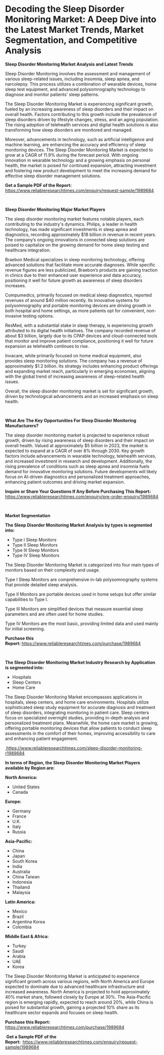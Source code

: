 <p><h1>Decoding the Sleep Disorder Monitoring Market: A Deep Dive into the Latest Market Trends, Market Segmentation, and Competitive Analysis</h1></p><p><strong>Sleep Disorder Monitoring Market Analysis and Latest Trends</strong></p>
<p><p>Sleep Disorder Monitoring involves the assessment and management of various sleep-related issues, including insomnia, sleep apnea, and narcolepsy. This process utilizes a combination of wearable devices, home sleep test equipment, and advanced polysomnography technology to diagnose and monitor patients' sleep patterns.</p><p>The Sleep Disorder Monitoring Market is experiencing significant growth, fueled by an increasing awareness of sleep disorders and their impact on overall health. Factors contributing to this growth include the prevalence of sleep disorders driven by lifestyle changes, stress, and an aging population. The rising adoption of telehealth services and digital health solutions is also transforming how sleep disorders are monitored and managed.</p><p>Moreover, advancements in technology, such as artificial intelligence and machine learning, are enhancing the accuracy and efficiency of sleep monitoring devices. The Sleep Disorder Monitoring Market is expected to grow at a CAGR of 11.9% during the forecast period. With ongoing innovation in wearable technology and a growing emphasis on personal health, the market is poised for continued expansion, attracting investment and fostering new product development to meet the increasing demand for effective sleep disorder management solutions.</p></p>
<p><strong>Get a Sample PDF of the Report:&nbsp;</strong> <a href="https://www.reliableresearchtimes.com/enquiry/request-sample/1989684?utm_campaign=3256&utm_medium=2&utm_source=Github&utm_content=ia&utm_term=16042025&utm_id=sleep-disorder-monitoring">https://www.reliableresearchtimes.com/enquiry/request-sample/1989684</a></p>
<p>&nbsp;</p>
<p><strong>Sleep Disorder Monitoring Major Market Players</strong></p>
<p><p>The sleep disorder monitoring market features notable players, each contributing to the industry's dynamics. Philips, a leader in health technology, has made significant investments in sleep apnea and diagnostics, recording approximately $18 billion in revenue in recent years. The company’s ongoing innovations in connected sleep solutions are poised to capitalize on the growing demand for home sleep testing and healthcare integration.</p><p>Braebon Medical specializes in sleep monitoring technology, offering advanced solutions that facilitate more accurate diagnoses. While specific revenue figures are less publicized, Braebon’s products are gaining traction in clinics due to their enhanced user experience and data accuracy, positioning it well for future growth as awareness of sleep disorders increases.</p><p>Compumedics, primarily focused on medical sleep diagnostics, reported revenues of around $40 million recently. Its innovative systems for polysomnography and portable monitoring devices are driving growth in both hospital and home settings, as more patients opt for convenient, non-invasive testing options.</p><p>ResMed, with a substantial stake in sleep therapy, is experiencing growth attributed to its digital health initiatives. The company recorded revenue of about $3 billion, largely due to its CPAP devices and cloud-connected tools that monitor and improve patient compliance, positioning it well for future expansion as telehealth continues to rise.</p><p>Invacare, while primarily focused on home medical equipment, also provides sleep monitoring solutions. The company has a revenue of approximately $1.2 billion. Its strategy includes enhancing product offerings and expanding market reach, particularly in emerging economies, aligning with the global trend of increasing awareness of sleep-related health issues.</p><p>Overall, the sleep disorder monitoring market is set for significant growth, driven by technological advancements and an increased emphasis on sleep health.</p></p>
<p>&nbsp;</p>
<p><strong>What Are The Key Opportunities For Sleep Disorder Monitoring Manufacturers?</strong></p>
<p><p>The sleep disorder monitoring market is projected to experience robust growth, driven by rising awareness of sleep disorders and their impact on overall health. Valued at approximately $5 billion in 2023, the market is expected to expand at a CAGR of over 8% through 2030. Key growth factors include advancements in wearable technology, telehealth services, and increased investment in research and development. Additionally, the rising prevalence of conditions such as sleep apnea and insomnia fuels demand for innovative monitoring solutions. Future developments will likely focus on AI-driven diagnostics and personalized treatment approaches, enhancing patient outcomes and driving market expansion.</p></p>
<p><strong>Inquire or Share Your Questions If Any Before Purchasing This Report:</strong> <a href="https://www.reliableresearchtimes.com/enquiry/pre-order-enquiry/1989684?utm_campaign=3256&utm_medium=2&utm_source=Github&utm_content=ia&utm_term=16042025&utm_id=sleep-disorder-monitoring">https://www.reliableresearchtimes.com/enquiry/pre-order-enquiry/1989684</a></p>
<p>&nbsp;</p>
<p><strong>Market Segmentation</strong></p>
<p><strong>The Sleep Disorder Monitoring Market Analysis by types is segmented into:</strong></p>
<p><ul><li>Type I Sleep Monitors</li><li>Type II Sleep Monitors</li><li>Type III Sleep Monitors</li><li>Type IV Sleep Monitors</li></ul></p>
<p><p>The Sleep Disorder Monitoring Market is categorized into four main types of monitors based on their complexity and usage. </p><p>Type I Sleep Monitors are comprehensive in-lab polysomnography systems that provide detailed sleep analysis. </p><p>Type II Monitors are portable devices used in home setups but offer similar capabilities to Type I.</p><p>Type III Monitors are simplified devices that measure essential sleep parameters and are often used for home studies. </p><p>Type IV Monitors are the most basic, providing limited data and used mainly for initial screening.</p></p>
<p><strong>Purchase this Report:&nbsp;</strong><a href="https://www.reliableresearchtimes.com/purchase/1989684?utm_campaign=3256&utm_medium=2&utm_source=Github&utm_content=ia&utm_term=16042025&utm_id=sleep-disorder-monitoring">https://www.reliableresearchtimes.com/purchase/1989684</a></p>
<p>&nbsp;</p>
<p><strong>The Sleep Disorder Monitoring Market Industry Research by Application is segmented into:</strong></p>
<p><ul><li>Hospitals</li><li>Sleep Centers</li><li>Home Care</li></ul></p>
<p><p>The Sleep Disorder Monitoring Market encompasses applications in hospitals, sleep centers, and home care environments. Hospitals utilize sophisticated sleep study equipment for accurate diagnosis and treatment of sleep disorders, integrating monitoring in patient care. Sleep centers focus on specialized overnight studies, providing in-depth analysis and personalized treatment plans. Meanwhile, the home care market is growing, offering portable monitoring devices that allow patients to conduct sleep assessments in the comfort of their homes, improving accessibility to care and enhancing patient engagement.</p></p>
<p><a href="https://www.reliableresearchtimes.com/sleep-disorder-monitoring-r1989684?utm_campaign=3256&utm_medium=2&utm_source=Github&utm_content=ia&utm_term=16042025&utm_id=sleep-disorder-monitoring">&nbsp;https://www.reliableresearchtimes.com/sleep-disorder-monitoring-r1989684</a></p>
<p><strong>In terms of Region, the Sleep Disorder Monitoring Market Players available by Region are:</strong></p>
<p>
    <p> <strong> North America: </strong>
        <ul>
            <li>United States</li>
            <li>Canada</li>
        </ul>
        </p> 
    <p> <strong> Europe: </strong>
        <ul>
            <li>Germany</li>
            <li>France</li>
            <li>U.K.</li>
            <li>Italy</li>
            <li>Russia</li>
        </ul>
        </p> 
    <p> <strong> Asia-Pacific: </strong>
        <ul>
            <li>China</li>
            <li>Japan</li>
            <li>South Korea</li>
            <li>India</li>
            <li>Australia</li>
            <li>China Taiwan</li>
            <li>Indonesia</li>
            <li>Thailand</li>
            <li>Malaysia</li>
        </ul>
        </p> 
    <p> <strong> Latin America: </strong>
        <ul>
            <li>Mexico</li>
            <li>Brazil</li>
            <li>Argentina Korea</li>
            <li>Colombia</li>
        </ul>
        </p> 
    <p> <strong> Middle East & Africa: </strong>
        <ul>
            <li>Turkey</li>
            <li>Saudi</li>
            <li>Arabia</li>
            <li>UAE</li>
            <li>Korea</li>
        </ul>
    </p>
    </p>
<p><p>The Sleep Disorder Monitoring Market is anticipated to experience significant growth across various regions, with North America and Europe expected to dominate due to advanced healthcare infrastructure and increased awareness. North America is projected to hold approximately 40% market share, followed closely by Europe at 30%. The Asia-Pacific region is emerging rapidly, expected to reach around 20%, while China is poised for substantial growth, gaining a projected 10% share as its healthcare sector expands and focuses on sleep health.</p></p>
<p><strong>Purchase this Report: </strong><a href="https://www.reliableresearchtimes.com/purchase/1989684?utm_campaign=3256&utm_medium=2&utm_source=Github&utm_content=ia&utm_term=16042025&utm_id=sleep-disorder-monitoring">https://www.reliableresearchtimes.com/purchase/1989684</a></p>
<p>&nbsp;<strong>Get a Sample PDF of the Report:&nbsp;&nbsp;</strong><a href="https://www.reliableresearchtimes.com/enquiry/request-sample/1989684?utm_campaign=3256&utm_medium=2&utm_source=Github&utm_content=ia&utm_term=16042025&utm_id=sleep-disorder-monitoring">https://www.reliableresearchtimes.com/enquiry/request-sample/1989684</a></p>
<p><strong></strong></p>
<p><p></p><p></p><p></p></p>